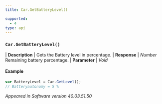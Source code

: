 ```yaml
---
title: Car.GetBatteryLevel()

supported:
  - 4
type: api
---
```


### `Car.GetBatteryLevel()`

| **Description** | Gets the Battery level in percentage.
| **Response** | *Number*  Remaining battery percentage.
| **Parameter**   | *Void*

#### Example

```javascript
var BatteryLevel = Car.GetLevel();
// Batteryautonomy = 5 %
```

*Appeared in Software version 40.03.51.50*